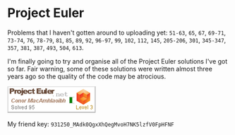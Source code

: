# Project Euler

Problems that I haven't gotten around to uploading yet: `51-63`, `65`, `67`, `69-71`, `73-74`, `76`, `78-79`, `81`, `85`, `89`, `92`, `96-97`, `99`, `102`, `112`, `145`, `205-206`, `301`, `345-347`, `357`, `381`, `387`, `493`, `504`, `613`.

I'm finally going to try and organise all of the Project Euler solutions I've got so far. Fair warning, some of these solutions were written almost three years ago so the quality of the code may be atrocious.

![Profile](files/profile.png)

My friend key: `931250_MAdk0QgxXhQegMvoH7NK5lzfV0FpHFNF`
